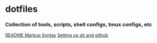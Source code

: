 # dotfiles

### Collection of tools, scripts, shell configs, tmux configs, etc

[README Markup Syntax](https://help.github.com/en/github/writing-on-github/basic-writing-and-formatting-syntax)
[Setting up git and github](docs/howgit.md)
